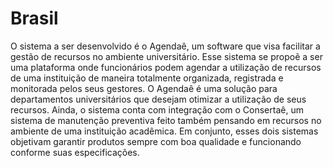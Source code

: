 # Brasil

O sistema a ser desenvolvido é o Agendaê, um software que visa facilitar a gestão de recursos no ambiente universitário. Esse sistema se propoẽ a ser uma plataforma onde funcionários podem agendar a utilização de recursos de uma instituição de maneira totalmente organizada, registrada e monitorada pelos seus gestores. O Agendaê é uma solução para departamentos universitários que desejam otimizar a utilização de seus recursos.
Ainda, o sistema conta com integração com o Consertaê, um sistema de manutenção preventiva feito também pensando em recursos no ambiente de uma instituição acadêmica. Em conjunto, esses dois sistemas objetivam garantir produtos sempre com boa qualidade e funcionando conforme suas especificações.

